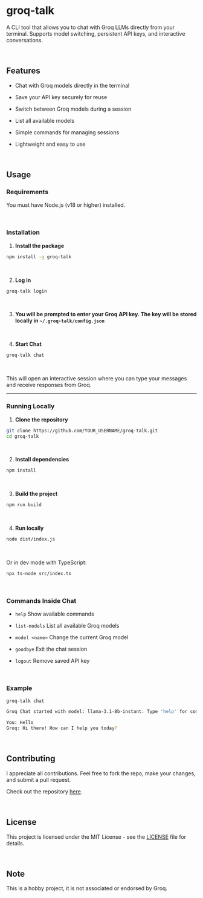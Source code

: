 
# groq-talk

A CLI tool that allows you to chat with Groq LLMs directly from your terminal. Supports model switching, persistent API keys, and interactive conversations.

<br>

## Features

-   Chat with Groq models directly in the terminal
    
-   Save your API key securely for reuse
    
-   Switch between Groq models during a session
    
-   List all available models
    
-   Simple commands for managing sessions
    
-   Lightweight and easy to use

<br>

## Usage

### Requirements
You must have Node.js (v18 or higher) installed.

<br>

### Installation

1. **Install the package**
```bash
npm install -g groq-talk
```
<br>

2. **Log in**

```bash
groq-talk login

```

<br>

3. **You will be prompted to enter your Groq API key. The key will be stored locally in  `~/.groq-talk/config.json`**

<br>

4. **Start Chat**

```bash
groq-talk chat
```
<br>

This will open an interactive session where you can type your messages and receive responses from Groq.
 <hr>

### Running Locally

1.  **Clone the repository**
    

```bash
git clone https://github.com/YOUR_USERNAME/groq-talk.git
cd groq-talk
```

<br>

2.  **Install dependencies**
    

```bash
npm install
```

<br>

3.  **Build the project**
    
```bash
npm run build
```
<br>

4.  **Run locally**
```bash
node dist/index.js
```
<br>

Or in dev mode with TypeScript:
```bash
npx ts-node src/index.ts
```

<br>

### Commands Inside Chat
-   `help`  Show available commands
    
-   `list-models`  List all available Groq models
    
-   `model <name>`  Change the current Groq model
    
-   `goodbye`  Exit the chat session
    
-   `logout`  Remove saved API key


    <br>

### Example
```bash
groq-talk chat

Groq Chat started with model: llama-3.1-8b-instant. Type 'help' for commands.

You: Hello
Groq: Hi there! How can I help you today?
```

<br>

## Contributing
I appreciate all contributions. Feel free to fork the repo, make your changes, and submit a pull request.

Check out the repository  [here](https://github.com/saadpocalypse/groq-talk).

<br>

## License
This project is licensed under the MIT License - see the  [LICENSE](LICENSE)  file for details.

<br>

## Note
This is a hobby project, it is not associated or endorsed by Groq.